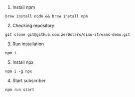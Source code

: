 1. Install npm

```
brew install node && brew install npm
```

2. Checking repository

```
git clone git@github.com:zer0stars/dimo-streams-demo.git
```

3. Run installation

```
npm i
```

5. Install npx

```
npm i -g npx
```

4. Start subscriber

```
npm run start
```
